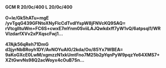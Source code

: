 #### GCM R 20/0c/400 L 20/0c/400
**O+le/Gk5hATu+mgE**<br/>**/yvTgqG439GFNtoXNyFIcCdTvdlYspW8jFNVcKQ9SAQ=**<br/>**rVtcgIltuWm+FC6S+cwxE7mYnm0SviiLAJQwkdxff7yW1vQ/6atpsql1/WRVIzdarfXVv2xPXqscFwj1...**<br/><br/>
**47Ajk56qReh71DmG**<br/>**d3jyrNbBRoyh1DY/AvNOYuAlG/2kda/Oo/85Yx7WBEA=**<br/>**9aKoGXcE0LwM/xgmzzN1xkUmtFno7M25b2pYqnPyW9pqzYe64XMS7+XZtGwvNs98Q2acWoyx4cOuB7Sn...**